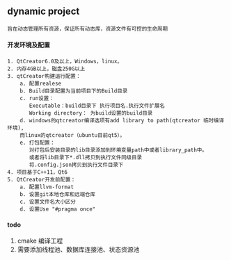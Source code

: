## dynamic project      
    旨在动态管理所有资源，保证所有动态库，资源文件有可控的生命周期       

#### 开发环境及配置     
    1. QtCreator6.0及以上，Windows，linux。 
    2. 内存4GB以上，磁盘250G以上    
    3. qtCreator构建运行配置：      
        a. 配置realese      
        b. Build目录配置为当前项目下的Build目录     
        c. run设置： 
    	   Executable：build目录下 执行项目名.执行文件扩展名
    	   Working directory： 为build设置的build目录
        d. windows的qtcreator编译选项有add library to path(qtcreator 临时编译环境),
        而linux的qtcreator（ubuntu目前qt5）。
        e. 打包配置：
           对打包后安装目录的lib目录添加到环境变量path中或者library_path中。
           或者将lib目录下*.dll拷贝到执行文件同级目录
           将.config.json拷贝到执行文件目录下
    4. 项目基于C++11，Qt6
    5. QtCreator开发前配置：
        a. 配置llvm-format
        b. 设置git本地仓库和远端仓库
        c. 设置文件名大小区分
        d. 设置Use "#pragma once"

#### todo
1.  cmake 编译工程
2.  需要添加线程池、数据库连接池、状态资源池

